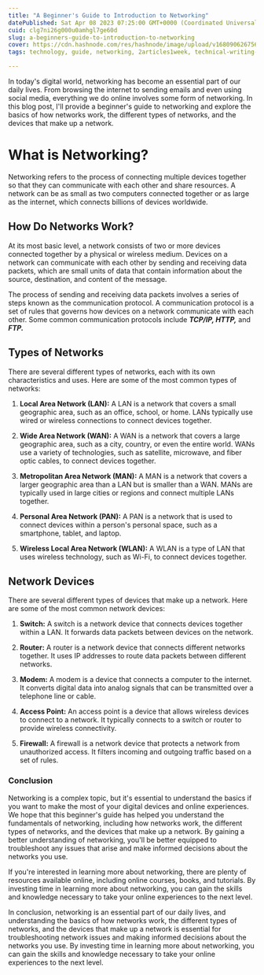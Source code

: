 ```yaml
---
title: "A Beginner's Guide to Introduction to Networking"
datePublished: Sat Apr 08 2023 07:25:00 GMT+0000 (Coordinated Universal Time)
cuid: clg7ni26g000u0amhgl7ge60d
slug: a-beginners-guide-to-introduction-to-networking
cover: https://cdn.hashnode.com/res/hashnode/image/upload/v1680906267569/b78e7e8e-5f5f-4edf-8a31-be5c7a0240a3.png
tags: technology, guide, networking, 2articles1week, technical-writing-1

---
```


In today's digital world, networking has become an essential part of our daily lives. From browsing the internet to sending emails and even using social media, everything we do online involves some form of networking. In this blog post, I'll provide a beginner's guide to networking and explore the basics of how networks work, the different types of networks, and the devices that make up a network.

# What is Networking?

Networking refers to the process of connecting multiple devices together so that they can communicate with each other and share resources. A network can be as small as two computers connected together or as large as the internet, which connects billions of devices worldwide.

## How Do Networks Work?

At its most basic level, a network consists of two or more devices connected together by a physical or wireless medium. Devices on a network can communicate with each other by sending and receiving data packets, which are small units of data that contain information about the source, destination, and content of the message.

The process of sending and receiving data packets involves a series of steps known as the communication protocol. A communication protocol is a set of rules that governs how devices on a network communicate with each other. Some common communication protocols include ***TCP/IP, HTTP,*** and ***FTP.***

## Types of Networks

There are several different types of networks, each with its own characteristics and uses. Here are some of the most common types of networks:

1. **Local Area Network (LAN):** A LAN is a network that covers a small geographic area, such as an office, school, or home. LANs typically use wired or wireless connections to connect devices together.
    
2. **Wide Area Network (WAN):** A WAN is a network that covers a large geographic area, such as a city, country, or even the entire world. WANs use a variety of technologies, such as satellite, microwave, and fiber optic cables, to connect devices together.
    
3. **Metropolitan Area Network (MAN):** A MAN is a network that covers a larger geographic area than a LAN but is smaller than a WAN. MANs are typically used in large cities or regions and connect multiple LANs together.
    
4. **Personal Area Network (PAN):** A PAN is a network that is used to connect devices within a person's personal space, such as a smartphone, tablet, and laptop.
    
5. **Wireless Local Area Network (WLAN):** A WLAN is a type of LAN that uses wireless technology, such as Wi-Fi, to connect devices together.
    

## Network Devices

There are several different types of devices that make up a network. Here are some of the most common network devices:

1. **Switch:** A switch is a network device that connects devices together within a LAN. It forwards data packets between devices on the network.
    
2. **Router:** A router is a network device that connects different networks together. It uses IP addresses to route data packets between different networks.
    
3. **Modem:** A modem is a device that connects a computer to the internet. It converts digital data into analog signals that can be transmitted over a telephone line or cable.
    
4. **Access Point:** An access point is a device that allows wireless devices to connect to a network. It typically connects to a switch or router to provide wireless connectivity.
    
5. **Firewall:** A firewall is a network device that protects a network from unauthorized access. It filters incoming and outgoing traffic based on a set of rules.
    

### Conclusion

Networking is a complex topic, but it's essential to understand the basics if you want to make the most of your digital devices and online experiences. We hope that this beginner's guide has helped you understand the fundamentals of networking, including how networks work, the different types of networks, and the devices that make up a network. By gaining a better understanding of networking, you'll be better equipped to troubleshoot any issues that arise and make informed decisions about the networks you use.

If you're interested in learning more about networking, there are plenty of resources available online, including online courses, books, and tutorials. By investing time in learning more about networking, you can gain the skills and knowledge necessary to take your online experiences to the next level.

In conclusion, networking is an essential part of our daily lives, and understanding the basics of how networks work, the different types of networks, and the devices that make up a network is essential for troubleshooting network issues and making informed decisions about the networks you use. By investing time in learning more about networking, you can gain the skills and knowledge necessary to take your online experiences to the next level.